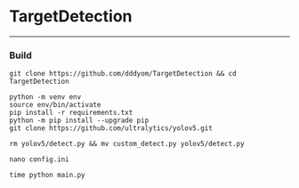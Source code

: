 # TargetDetection

---

### Build

```shell
git clone https://github.com/dddyom/TargetDetection && cd TargetDetection
```

```shell
python -m venv env
source env/bin/activate
pip install -r requirements.txt
python -m pip install --upgrade pip
git clone https://github.com/ultralytics/yolov5.git
```

```shell
rm yolov5/detect.py && mv custom_detect.py yolov5/detect.py
```

```shell
nano config.ini
```

```shell
time python main.py
```
